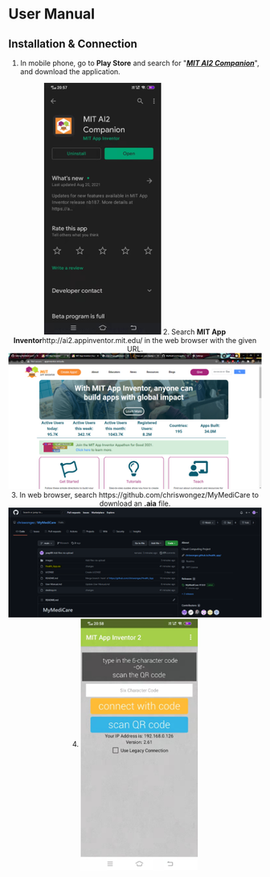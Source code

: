 # User Manual
## Installation & Connection
1. In mobile phone, go to <b>Play Store</b> and search for "<u><i><b>MIT AI2 Companion</b></i></u>", and download the application.
<p align="center">
<img src="/images/mit1.jpg" height="500" />
2. Search <b>MIT App Inventor</b>http://ai2.appinventor.mit.edu/ in the web browser with the given URL.
<img src="/images/mit3.png" width="900"/>
3. In web browser, search https://github.com/chriswongez/MyMediCare to download an <b>.aia</b> file.
<img src="/images/mit4.png" width="900"/>
4. 
<img align="center" src="/images/mit2.jpg" height="500" />
  </p>
